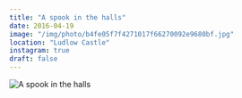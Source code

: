 ```yaml
---
title: "A spook in the halls"
date: 2016-04-19
image: "/img/photo/b4fe05f7f4271017f66270092e9680bf.jpg"
location: "Ludlow Castle"
instagram: true
draft: false
---
```


![A spook in the halls](/img/photo/b4fe05f7f4271017f66270092e9680bf.jpg)
